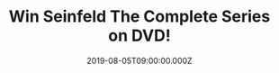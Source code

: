 ---
campaign-uuid: "c-bcc26931-c0c8-4618-856f-8b71d72273b6"
type: "Competition"
category: "Gifts"
date: "2019-08-05T09:00:00.000Z"
end-date: "2019-09-05T23:59:00.000Z"
disable-form: false
is_promoted: false
has_entry_page: true
title: "Win Seinfeld The Complete Series on DVD!"
competition-description: "<p>We are giving away The Complete Series 1 to 9 Box Set\
  \ containing all nine seasons of the hugely popular US comedy series: Seinfeld to\
  \ one lucky member to win! Packed with hilarious bonus features created in partnership\
  \ with Jerry Seinfeld.</p>\n<p>Does it sound like the best plan of your weekend?\
  \ Click below for a chance to win.</p>\n"
hero-header: "Win Seinfeld The Complete Series on DVD!"
terms-confirmation: "N/A"
banner-img: "https://assets.expresslyapp.com/asset-3f19c8ae-5c31-4be6-981b-6a6c06a53773.jpg"
logo-left-href: "http://club.expressly.io"
logo-left-image: "https://assets.expresslyapp.com/asset-d2dca1d2-ad49-4ef5-8db7-403099445f9c.jpg"
logo-left-title: "Expressly CLub"
bg-image-hero: "https://assets.expresslyapp.com/asset-0442964a-df56-4dbd-8e7f-f36caf048eac.jpg"
bg-image-first: "https://assets.expresslyapp.com/asset-dd242572-0331-4224-bb3d-59a6499490a7.jpg"
section1-content: "<p>The Complete Series 1 to 9 Box Set contains all nine seasons\
  \ of the hugely popular US comedy series that's famously about nothing! Following\
  \ the events of a group of friends: Jerry Seinfeld, a stand-up comedian who questions\
  \ every bizarre tid-bit about life; Elaine Benes (Julia Louis-Dreyfus), a flashy\
  \ woman and book editor who is not afraid to speak her mind; Cosmo Kramer (Michael\
  \ Richards), an extremely eccentric, lanky goofball and George Costanza (Jason Alexander),\
  \ a hard-luck member of the New York Yankees organisation; this critics favourite\
  \ and cultural phenomenon is a must have for all fans.</p>\n<p>Enter the form below\
  \ and it could be coming home with you!</p>\n"
entry-title: "Win Seinfeld The Complete Series on DVD!"
entry-content: "<p>Enter the draw to win Seinfeld The Complete Series on DVD by completing\
  \ the form below before 23:59 on the 5th of September 2019.</p>\n"
has-winner: false
prize-description: "Seinfeld The Complete Series on DVD!"
special-conditions: "Multiple entries are allowed up to one every day.\r\n\r\nThis\
  \ competition is also available on: http://aaa.nme.com/competitons/seinfeld-complete-series-dvd-giveaway"
country-restrictions:
- "GB"
---